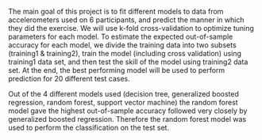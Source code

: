 The main goal of this project is to fit different models to data from accelerometers used on 6 participants, and predict the manner in which they did the exercise. We will use k-fold cross-validation to optimize tuning parameters for each model. To estimate the expected out-of-sample accuracy for each model, we divide the training data into two subsets (training1 & training2), train the model (including cross validation) using training1 data set, and then test the skill of the model using training2 data set. At the end, the best performing model will be used to perform prediction for 20 different test cases.

Out of the 4 different models used (decision tree, generalized boosted regression, random forest, support vector machine) the random forest model gave the highest out-of-sample accuracy followed very closely by generalized boosted regression. Therefore the random forest model was used to perform the classification on the test set.
